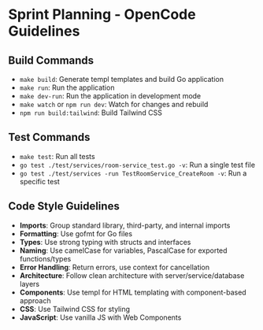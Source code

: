 # Sprint Planning - OpenCode Guidelines

## Build Commands
- `make build`: Generate templ templates and build Go application
- `make run`: Run the application
- `make dev-run`: Run the application in development mode
- `make watch` or `npm run dev`: Watch for changes and rebuild
- `npm run build:tailwind`: Build Tailwind CSS

## Test Commands
- `make test`: Run all tests
- `go test ./test/services/room-service_test.go -v`: Run a single test file
- `go test ./test/services -run TestRoomService_CreateRoom -v`: Run a specific test

## Code Style Guidelines
- **Imports**: Group standard library, third-party, and internal imports
- **Formatting**: Use gofmt for Go files
- **Types**: Use strong typing with structs and interfaces
- **Naming**: Use camelCase for variables, PascalCase for exported functions/types
- **Error Handling**: Return errors, use context for cancellation
- **Architecture**: Follow clean architecture with server/service/database layers
- **Components**: Use templ for HTML templating with component-based approach
- **CSS**: Use Tailwind CSS for styling
- **JavaScript**: Use vanilla JS with Web Components
